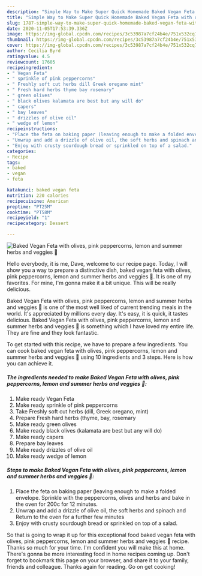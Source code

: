 ```yaml
---
description: "Simple Way to Make Super Quick Homemade Baked Vegan Feta with olives, pink peppercorns, lemon and summer herbs and veggies 🌱"
title: "Simple Way to Make Super Quick Homemade Baked Vegan Feta with olives, pink peppercorns, lemon and summer herbs and veggies 🌱"
slug: 1787-simple-way-to-make-super-quick-homemade-baked-vegan-feta-with-olives-pink-peppercorns-lemon-and-summer-herbs-and-veggies
date: 2020-11-05T17:53:39.336Z
image: https://img-global.cpcdn.com/recipes/3c53987a7cf24b4e/751x532cq70/baked-vegan-feta-with-olives-pink-peppercorns-lemon-and-summer-herbs-and-veggies-🌱-recipe-main-photo.jpg
thumbnail: https://img-global.cpcdn.com/recipes/3c53987a7cf24b4e/751x532cq70/baked-vegan-feta-with-olives-pink-peppercorns-lemon-and-summer-herbs-and-veggies-🌱-recipe-main-photo.jpg
cover: https://img-global.cpcdn.com/recipes/3c53987a7cf24b4e/751x532cq70/baked-vegan-feta-with-olives-pink-peppercorns-lemon-and-summer-herbs-and-veggies-🌱-recipe-main-photo.jpg
author: Cecilia Byrd
ratingvalue: 4.5
reviewcount: 17605
recipeingredient:
- " Vegan Feta"
- " sprinkle of pink peppercorns"
- " Freshly soft cut herbs dill Greek oregano mint"
- " Fresh hard herbs thyme bay rosemary"
- " green olives"
- " black olives kalamata are best but any will do"
- " capers"
- " bay leaves"
- " drizzles of olive oil"
- " wedge of lemon"
recipeinstructions:
- "Place the feta on baking paper (leaving enough to make a folded envelope. Sprinkle with the peppercorns, olives and herbs and bake in the oven for 200c for 12 minutes."
- "Unwrap and add a drizzle of olive oil, the soft herbs and spinach and Return to the oven for a further few minutes"
- "Enjoy with crusty sourdough bread or sprinkled on top of a salad."
categories:
- Recipe
tags:
- baked
- vegan
- feta

katakunci: baked vegan feta 
nutrition: 220 calories
recipecuisine: American
preptime: "PT25M"
cooktime: "PT58M"
recipeyield: "1"
recipecategory: Dessert

---
```



![Baked Vegan Feta with olives, pink peppercorns, lemon and summer herbs and veggies 🌱](https://img-global.cpcdn.com/recipes/3c53987a7cf24b4e/751x532cq70/baked-vegan-feta-with-olives-pink-peppercorns-lemon-and-summer-herbs-and-veggies-🌱-recipe-main-photo.jpg)

Hello everybody, it is me, Dave, welcome to our recipe page. Today, I will show you a way to prepare a distinctive dish, baked vegan feta with olives, pink peppercorns, lemon and summer herbs and veggies 🌱. It is one of my favorites. For mine, I'm gonna make it a bit unique. This will be really delicious.



Baked Vegan Feta with olives, pink peppercorns, lemon and summer herbs and veggies 🌱 is one of the most well liked of current trending meals in the world. It's appreciated by millions every day. It's easy, it is quick, it tastes delicious. Baked Vegan Feta with olives, pink peppercorns, lemon and summer herbs and veggies 🌱 is something which I have loved my entire life. They are fine and they look fantastic.


To get started with this recipe, we have to prepare a few ingredients. You can cook baked vegan feta with olives, pink peppercorns, lemon and summer herbs and veggies 🌱 using 10 ingredients and 3 steps. Here is how you can achieve it.

<!--inarticleads1-->

##### The ingredients needed to make Baked Vegan Feta with olives, pink peppercorns, lemon and summer herbs and veggies 🌱:

1. Make ready  Vegan Feta
1. Make ready  sprinkle of pink peppercorns
1. Take  Freshly soft cut herbs (dill, Greek oregano, mint)
1. Prepare  Fresh hard herbs (thyme, bay, rosemary
1. Make ready  green olives
1. Make ready  black olives (kalamata are best but any will do)
1. Make ready  capers
1. Prepare  bay leaves
1. Make ready  drizzles of olive oil
1. Make ready  wedge of lemon




<!--inarticleads2-->

##### Steps to make Baked Vegan Feta with olives, pink peppercorns, lemon and summer herbs and veggies 🌱:

1. Place the feta on baking paper (leaving enough to make a folded envelope. Sprinkle with the peppercorns, olives and herbs and bake in the oven for 200c for 12 minutes.
1. Unwrap and add a drizzle of olive oil, the soft herbs and spinach and Return to the oven for a further few minutes
1. Enjoy with crusty sourdough bread or sprinkled on top of a salad.




So that is going to wrap it up for this exceptional food baked vegan feta with olives, pink peppercorns, lemon and summer herbs and veggies 🌱 recipe. Thanks so much for your time. I'm confident you will make this at home. There's gonna be more interesting food in home recipes coming up. Don't forget to bookmark this page on your browser, and share it to your family, friends and colleague. Thanks again for reading. Go on get cooking!
